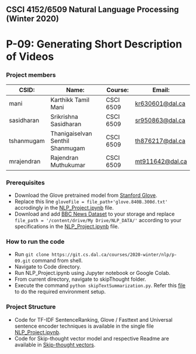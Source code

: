 ## CSCI 4152/6509 Natural Language Processing (Winter 2020)
# P-09: Generating Short Description of Videos

### Project members

| CSID:          | Name:                            | Course:   | Email:          |
|----------------|----------------------------------|-----------|-----------------|
| mani           | Karthikk Tamil Mani              | CSCI 6509 | kr630601@dal.ca |
| sasidharan     | Srikrishna Sasidharan            | CSCI 6509 | sr950863@dal.ca |
| tshanmugam     | Thanigaiselvan Senthil Shanmugam | CSCI 6509 | th876217@dal.ca |
| mrajendran     | Rajendran Muthukumar             | CSCI 6509 | mt911642@dal.ca |

  
### Prerequisites

* Download the Glove pretrained model from [Stanford Glove](http://nlp.stanford.edu/data/glove.840B.300d.zip).
* Replace this line `gloveFile = file_path+'glove.840B.300d.txt'` accrodingly in the [NLP_Project.ipynb](https://git.cs.dal.ca/courses/2020-winter/nlp/p-09/-/blob/master/Code/NLP_Project.ipynb) file.
* Download and add [BBC News Dataset](https://git.cs.dal.ca/courses/2020-winter/nlp/p-09/-/blob/master/Code/bbc_dataset.csv) to your storage and replace `file_path = '/content/drive/My Drive/NLP_DATA/'` according to your specifications in the [NLP_Project.ipynb](https://git.cs.dal.ca/courses/2020-winter/nlp/p-09/-/blob/master/Code/NLP_Project.ipynb) file.
  
### How to run the code

* Run `git clone https://git.cs.dal.ca/courses/2020-winter/nlp/p-09.git` command from shell.
* Navigate to Code directory.
* Run NLP_Project.ipynb using Jupyter notebook or Google Colab.
* From current directory, navigate to skipThought folder.
* Execute the command `python skipTextSummarization.py`. Refer this [file](https://git.cs.dal.ca/courses/2020-winter/nlp/p-09/-/blob/master/Code/skipThought/README.txt) to do the required environment setup.

### Project Structure

* Code for TF-IDF SentenceRanking, Glove / Fasttext and Universal sentence encoder techniques is available in the single file [NLP_Project.ipynb](https://git.cs.dal.ca/courses/2020-winter/nlp/p-09/-/blob/master/Code/NLP_Project.ipynb).
* Code for Skip-thought vector model and respective Readme are available in [Skip-thought vectors](https://git.cs.dal.ca/courses/2020-winter/nlp/p-09/-/tree/master/Code%2FskipThought).